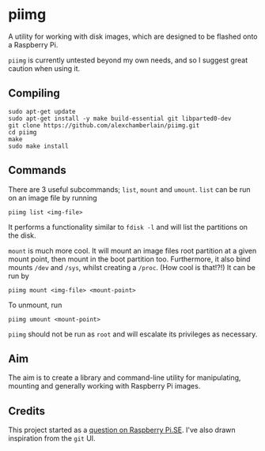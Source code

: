 piimg
=====

A utility for working with disk images, which are designed to be flashed onto a Raspberry Pi.

`piimg` is currently untested beyond my own needs, and so I suggest great caution when using it.

Compiling
---------

    sudo apt-get update
    sudo apt-get install -y make build-essential git libparted0-dev
    git clone https://github.com/alexchamberlain/piimg.git
    cd piimg
    make
    sudo make install

Commands
--------

There are 3 useful subcommands; `list`, `mount` and `umount`. `list` can be run on an image file by running

    piimg list <img-file>

It performs a functionality similar to `fdisk -l` and will list the partitions on the disk.

`mount` is much more cool. It will mount an image files root partition at a given mount point, then mount in the boot partition too. Furthermore, it also bind mounts `/dev` and `/sys`, whilst creating a `/proc`. (How cool is that!?!) It can be run by

    piimg mount <img-file> <mount-point>

To unmount, run

    piimg umount <mount-point>

`piimg` should not be run as `root` and will escalate its privileges as
necessary.

Aim
---

The aim is to create a library and command-line utility for manipulating, mounting
and generally working with Raspberry Pi images.

Credits
-------

This project started as a [question on Raspberry Pi.SE](http://raspberrypi.stackexchange.com/q/855/86).
I've also drawn inspiration from the `git` UI.
